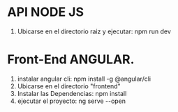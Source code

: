 # API NODE JS
1. Ubicarse en el directorio raiz y ejecutar: npm run dev

# Front-End ANGULAR. 
1. instalar angular cli: npm install -g @angular/cli 
1. Ubicarse en el directorio "frontend"
2. Instalar las Dependencias: npm install
3. ejecutar el proyecto: ng serve --open

